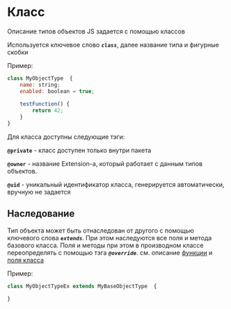 # Класс
Описание типов объектов JS задается с помощью классов

Используется ключевое слово ***`class`***, далее  название типа и фигурные скобки

Пример:

```javaScript
class MyObjectType  {
    name: string;
    enabled: boolean = true;
    
    testFunction() {
	    return 42;
    }
}
```
Для класса доступны следующие тэги:

**`@private`** - класс доступен только внутри пакета

**`@owner`** - название Extension-а, который работает с данным типов объектов. 

**`@uid`** - уникальный идентификатор класса, генерируется автоматически, вручную не задается



## Наследование

Тип объекта может быть отнаследован от другого с помощью ключевого слова ***`extends`***. 
При этом наследуются все поля и метода базового класса. 
Поля и методы при этом в производном классе переопределять с помощью тэга ***`@override`***.
см. описание [функции](./Function.md) и [поля класса](./Member.md)


Пример:

```javaScript
class MyObjectTypeEx extends MyBaseObjectType  {

}
```
